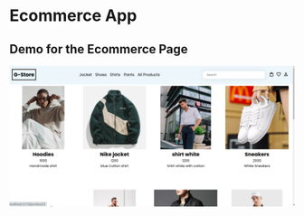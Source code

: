 # Ecommerce App 
## Demo for the Ecommerce Page
![All Products Page](./public/images/Screenshot%20from%202023-05-16%2021-16-23.png)
